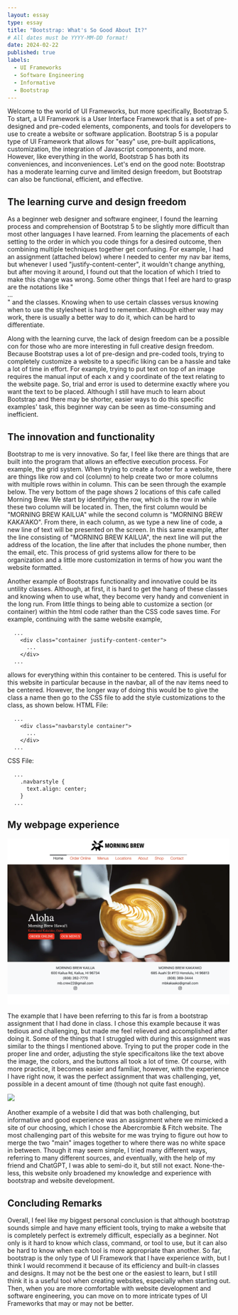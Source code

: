 ```yaml
---
layout: essay
type: essay
title: "Bootstrap: What's So Good About It?"
# All dates must be YYYY-MM-DD format!
date: 2024-02-22
published: true
labels:
  - UI Frameworks
  - Software Engineering
  - Informative
  - Bootstrap
---
```


Welcome to the world of UI Frameworks, but more specifically, Bootstrap 5. To start, a UI Framework is a User Interface Framework that is a set of pre-designed and pre-coded elements, components, and tools for developers to use to create a website or software application. Bootstrap 5 is a popular type of UI Framework that allows for "easy" use, pre-built applications, customization, the integration of Javascript components, and more. However, like everything in the world, Bootstrap 5 has both its conveniences, and inconveniences. Let's end on the good note: Bootstrap has a moderate learning curve and limited design freedom, but Bootstrap can also be functional, efficient, and effective.

<h2> The learning curve and design freedom </h2> 
As a beginner web designer and software engineer, I found the learning process and comprehension of Bootstrap 5 to be slightly more difficult than most other languages I have learned. From learning the placements of each setting to the order in which you code things for a desired outcome, then combining multiple techniques together get confusing. For example, I had an assignment (attached below) where I needed to center my nav bar items, but whenever I used "justify-content-center", it wouldn't change anything, but after moving it around, I found out that the location of which I tried to make this change was wrong. Some other things that I feel are hard to grasp are the notations like "<div>...</div>" and the classes. Knowing when to use certain classes versus knowing when to use the stylesheet is hard to remember. Although either way may work, there is usually a better way to do it, which can be hard to differentiate.

Along with the learning curve, the lack of design freedom can be a possible con for those who are more interesting in full creative design freedom. Because Bootstrap uses a lot of pre-design and pre-coded tools, trying to completely customize a website to a specific liking can be a hassle and take a lot of time in effort. For example, trying to put text on top of an image requires the manual input of each x and y coordinate of the text relating to the website page. So, trial and error is used to determine exactly where you want the text to be placed. Although I still have much to learn about Bootstrap and there may be shorter, easier ways to do this specific examples' task, this beginner way can be seen as time-consuming and inefficient.

<h2> The innovation and functionality </h2> 
Bootstrap to me is very innovative. So far, I feel like there are things that are built into the program that allows an effective execution process. For example, the grid system. When trying to create a footer for a website, there are things like row and col (column) to help create two or more columns with multiple rows within in column. This can be seen through the example below. The very bottom of the page shows 2 locations of this cafe called Morning Brew. We start by identifying the row, which is the row in while these two column will be located in. Then, the first column would be "MORNING BREW KAILUA" while the second column is "MORNING BREW KAKA'AKO". From there, in each column, as we type a new line of code, a new line of text will be presented on the screen. In this same example, after the line consisting of "MORNING BREW KAILUA", the next line will put the address of the location, the line after that includes the phone number, then the email, etc. This process of grid systems allow for there to be organization and a little more customization in terms of how you want the website formatted.

Another example of Bootstraps functionality and innovative could be its untility classes. Although, at first, it is hard to get the hang of these classes and knowing when to use what, they become very handy and convenient in the long run. From little things to being able to customize a section (or container) within the html code rather than the CSS code saves time.
For example, continuing with the same website example,
```
  ...
    <div class="container justify-content-center">
      ...
    </div>
  ...
```
allows for everything within this container to be centered. This is useful for this website in particular because in the navbar, all of the nav items need to be centered. However, the longer way of doing this would be to give the class a name then go to the CSS file to add the style customizations to the class, as shown below.
HTML File:
```
  ...
    <div class="navbarstyle container">
      ...
    </div>
  ...
```
CSS File:
```
  ...
    .navbarstyle {
      text.align: center;
    }
  ...
```

<h2> My webpage experience </h2> 

<img width="500px" class="rounded float-center pe-4" src="../img/UIFrameworks-Bootstrap/MorningBrewWebsite.png">

The example that I have been referring to this far is from a bootstrap assignment that I had done in class. I chose this example because it was tedious and challenging, but made me feel relieved and accomplished after doing it. Some of the things that I struggled with during this assignment was similar to the things I mentioned above. Trying to put the proper code in the proper line and order, adjusting the style specificaitons like the text above the image, the colors, and the buttons all took a lot of time. Of course, with more practice, it becomes easier and familiar, however, with the experience I have right now, it was the perfect assignment that was challenging, yet, possible in a decent amount of time (though not quite fast enough).

<img width="500px" class="rounded float-center pe-4" src="../img/UIFrameworks-Bootstrap/ANFWebsite.png">

Another example of a website I did that was both challenging, but informative and good experience was an assignment where we mimicked a site of our choosing, which I chose the Abercrombie & Fitch website. The most challenging part of this website for me was trying to figure out how to merge the two "main" images together to where there was no white space in between. Though it may seem simple, I tried many different ways, referring to many different sources, and eventually, with the help of my friend and ChatGPT, I was able to semi-do it, but still not exact. None-the-less, this website only broadened my knowledge and experience with bootstrap and website development.

<h2> Concluding Remarks </h2>
Overall, I feel like my biggest personal conclusion is that although bootstrap sounds simple and have many efficient tools, trying to make a website that is completely perfect is extremely difficult, especially as a beginner. Not only is it hard to know which class, command, or tool to use, but it can also be hard to know when each tool is more appropriate than another. So far, bootstrap is the only type of UI Framework that I have experience with, but I think I would recommend it because of its efficiency and built-in classes and designs. It may not be the best one or the easiest to learn, but I still think it is a useful tool when creating websites, especially when starting out. Then, when you are more comfortable with website development and software engineering, you can move on to more intricate types of UI Frameworks that may or may not be better.

